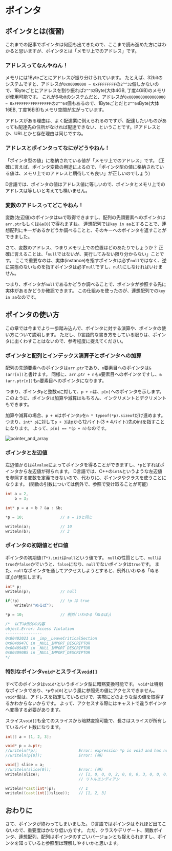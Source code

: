 # ポインタ

## ポインタとは(復習)

これまでの記事でポインタは何回も出てきたので、ここまで読み進めた方にはわかると思いますが、ポインタとは「メモリ上でのアドレス」です。


### アドレスってなんやねん！

メモリには1Byteごとにアドレスが振り分けられています。
たとえば、32bitのシステムですと、アドレスが`0x00000000 ~ 0xFFFFFFFF`の`2^^32`個しかないので、1Byteごとにアドレスを割り振れば`2^^32`Byte(大体4GB, 丁度4GiB)のメモリが使用可能です。
これが64bitのシステムだと、アドレスが`0x0000000000000000 ~ 0xFFFFFFFFFFFFFFFF`の`2^^64`個もあるので、1Byteごとだと`2^^64`Byte(大体16EB, 丁度16EiB)もメモリ空間が広がっています。

アドレスがある理由は、よく配達業に例えられるのですが、配達したいものがあっても配達先の住所がなければ配達できない、ということです。IPアドレスとか、URLとかと存在理由は同じですね。


### アドレスとポインタってなにがどうやねん！

「ポインタ型の値」に格納されている値が「メモリ上でのアドレス」です。
(正確に言えば、ポインタ変数の用途によるので、「ポインタ型の値に格納されている値は、メモリ上でのアドレスと期待しても良い」が正しいのでしょう)

D言語では、ポインタの値はアドレス値に等しいので、ポインタとメモリ上でのアドレスは等しいと考えても構いません。


### 変数のアドレスってどこやねん！

変数(左辺値)のポインタは`&a`で取得できますし、配列の先頭要素へのポインタは`arr.ptr`もしくは`&a[0]`で得れますね。
連想配列では`key in aa`とすることで、連想配列にキーがあるかどうか調べることと、そのキーへのポインタを返すことができました。

さて、変数のアドレス、つまりメモリ上での位置はどのあたりでしょうか？
正確に言えることは、「`null`ではないが、実行してみない限り分からない」ことです。
ここで重要なのは、実体(instance)を指すポインタは必ず`null`ではなく、逆に実態のないものを指すポインタは必ず`null`ですし、`null`にしなければいけません。

つまり、ポインタが`null`であるかどうか調べることで、ポインタが参照する先に実体があるかどうか確認できます。
この仕組みを使ったのが、連想配列での`key in aa`なのです。


## ポインタの使い方

この章では今までより一歩踏み込んで、ポインタに対する演算や、ポインタの使い方について説明します。
ただし、D言語的な書き方をしている限りは、ポインタに出くわすことはないので、参考程度に捉えてください。


### ポインタと配列とインデックス演算子とポインタへの加算

配列の先頭要素へのポインタは`arr.ptr`であり、`n`要素目へのポインタは`&(arr[n])`と書けます。
同様に、`arr.ptr + n`も`n`要素目へのポインタですし、`&(arr.ptr[n])`も`n`要素目へのポインタになります。

つまり、ポインタ`p`と整数`n`に対して、`p + n`は、`p[n]`へのポインタを示します。
このように、ポインタは加算や減算はもちろん、インクリメントとデクリメントもできます。

加算や減算の場合、`p + n`はポインタ`p`を`n * typeof(*p).sizeof`だけ進めます。
つまり、`int* p`に対して`p + 3`はpから12バイト(3 * 4バイト)先のintを指すことになります。
よって、`p[n] == *(p + n)`なのです。

![pointer_and_array](https://raw.github.com/k3kaimu/d-manual/master/img/pointer_md_PointerAndArray.png)


### ポインタと左辺値

左辺値からは`&lvalue`によってポインタを得ることができますし、`*p`とすればポインタから左辺値が得られます。
D言語では、C++の`int&`というような左辺値を参照する変数を定義できないので、代わりに、ポインタやクラスを使うことになります。
(関数の引数については例外で、参照で受け取ることが可能)

~~~~d
int a = 2,
    b = 3;

int* p = a < b ? &a : &b;

*p = 10;                // a = 10と同じ

writeln(a);             // 10
writeln(b);             // 3
~~~~


### ポインタの初期値とゼロ値

ポインタの初期値`(T*).init`は`null`という値です。
`null`の性質として、`null`は`true`か`false`かでいうと、`false`になり、`null`でないポインタは`true`です。
また、`null`なポインタを通してアクセスしようとすると、例外(いわゆる「ぬるぽ」)が発生します。

~~~~d
int* p;
writeln(p);             // null

if(!p)                  // !p は true
    writeln("ぬるぽ");

*p = 10;                // 例外(いわゆる「ぬるぽ」)

/*  以下は例外の内容
object.Error: Access Violation
----------------
0x00402021 in _imp__LeaveCriticalSection
0x0040947C in _NULL_IMPORT_DESCRIPTOR
0x004094B7 in _NULL_IMPORT_DESCRIPTOR
0x004090B5 in _NULL_IMPORT_DESCRIPTOR
*/
~~~~


### 特別なポインタ`void*`とスライス`void[]`

すべてのポインタは`void*`というポインタ型に暗黙変換可能です。
`void*`は特別なポインタであり、`*p`や`p[0]`という風に参照先の値にアクセスできません。
`void*`型は、アドレスを指定しているだけで、実際にどのような型の値を取得するかわからないからです。
よって、アクセスする際にはキャストで違うポインタへ変換する必要があります。

スライス`void[]`も全てのスライスから暗黙変換可能で、長さはスライスが所有しているバイト数になります。

~~~~d
int[] a = [1, 2, 3];

void* p = a.ptr;
//writeln(*p);                  Error: expression *p is void and has no value
//writeln(p[0]);                Error: (略)

void[] slice = a;
//writeln(slice[0]);            Error: (略)
writeln(slice);                 // [1, 0, 0, 0, 2, 0, 0, 0, 3, 0, 0, 0]
                                // リトルエンディアン

writeln(*cast(int*)p);          // 1
writeln((cast(int[])slice));    // [1, 2, 3]
~~~~


## おわりに

さて、ポインタが終わってしまいました。
D言語ではポインタはそれほど出てこないので、重要度はかなり低い方です。
ただ、クラスやデリゲート、関数ポインタ、連想配列、配列はポインタのすごいバージョンとも捉えられますし、ポインタを知っていると参照型は理解しやすいかと思います。

